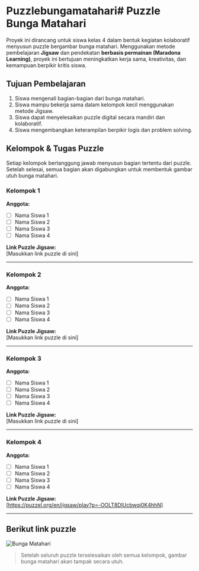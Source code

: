 # Puzzlebungamatahari# Puzzle Bunga Matahari

Proyek ini dirancang untuk siswa kelas 4 dalam bentuk kegiatan kolaboratif menyusun puzzle bergambar bunga matahari. Menggunakan metode pembelajaran **Jigsaw** dan pendekatan **berbasis permainan (Maradona Learning)**, proyek ini bertujuan meningkatkan kerja sama, kreativitas, dan kemampuan berpikir kritis siswa.

## Tujuan Pembelajaran

1. Siswa mengenali bagian-bagian dari bunga matahari.
2. Siswa mampu bekerja sama dalam kelompok kecil menggunakan metode Jigsaw.
3. Siswa dapat menyelesaikan puzzle digital secara mandiri dan kolaboratif.
4. Siswa mengembangkan keterampilan berpikir logis dan problem solving.

## Kelompok & Tugas Puzzle

Setiap kelompok bertanggung jawab menyusun bagian tertentu dari puzzle. Setelah selesai, semua bagian akan digabungkan untuk membentuk gambar utuh bunga matahari.

### Kelompok 1
**Anggota:**
- [ ] Nama Siswa 1
- [ ] Nama Siswa 2
- [ ] Nama Siswa 3
- [ ] Nama Siswa 4

**Link Puzzle Jigsaw:**  
[Masukkan link puzzle di sini]

---

### Kelompok 2
**Anggota:**
- [ ] Nama Siswa 1
- [ ] Nama Siswa 2
- [ ] Nama Siswa 3
- [ ] Nama Siswa 4

**Link Puzzle Jigsaw:**  
[Masukkan link puzzle di sini]

---

### Kelompok 3
**Anggota:**
- [ ] Nama Siswa 1
- [ ] Nama Siswa 2
- [ ] Nama Siswa 3
- [ ] Nama Siswa 4

**Link Puzzle Jigsaw:**  
[Masukkan link puzzle di sini]

---

### Kelompok 4
**Anggota:**
- [ ] Nama Siswa 1
- [ ] Nama Siswa 2
- [ ] Nama Siswa 3
- [ ] Nama Siswa 4

**Link Puzzle Jigsaw:**  
[https://puzzel.org/en/jigsaw/play?p=-OOLT8DlUcbwqi0K4hhN]

---

## Berikut link puzzle

![Bunga Matahari](./gambar/bunga-matahari.jpg)

> Setelah seluruh puzzle terselesaikan oleh semua kelompok, gambar bunga matahari akan tampak secara utuh.

